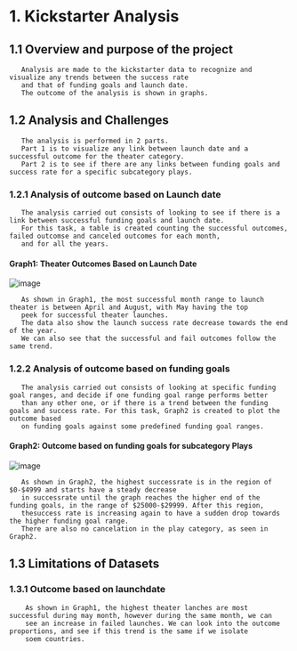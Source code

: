 # 1. Kickstarter Analysis
##   1.1 Overview and purpose of the project
       Analysis are made to the kickstarter data to recognize and visualize any trends between the success rate 
       and that of funding goals and launch date.
       The outcome of the analysis is shown in graphs.
##   1.2 Analysis and Challenges
       The analysis is performed in 2 parts.
       Part 1 is to visualize any link between launch date and a successful outcome for the theater category.
       Part 2 is to see if there are any links between funding goals and success rate for a specific subcategory plays.
###  1.2.1 Analysis of outcome based on Launch date
       The analysis carried out consists of looking to see if there is a link between successful funding goals and launch date.
       For this task, a table is created counting the successful outcomes, failed outcomse and canceled outcomes for each month,
       and for all the years.
       
 #### Graph1: Theater Outcomes Based on Launch Date      
![image](https://user-images.githubusercontent.com/85843030/123470156-00e03f00-d5c2-11eb-9565-8d022e413679.png)
       
       As shown in Graph1, the most successful month range to launch theater is between April and August, with May having the top 
       peek for successful theater launches.
       The data also show the launch success rate decrease towards the end of the year.
       We can also see that the successful and fail outcomes follow the same trend. 

###  1.2.2 Analysis of outcome based on funding goals
       The analysis carried out consists of looking at specific funding goal ranges, and decide if one funding goal range performs better
       than any other one, or if there is a trend between the funding goals and success rate. For this task, Graph2 is created to plot the outcome based
       on funding goals against some predefined funding goal ranges.
       
#### Graph2: Outcome based on funding goals for subcategory Plays
![image](https://user-images.githubusercontent.com/85843030/123492745-60514580-d5e8-11eb-9585-e0c8a30f0413.png)
       
       As shown in Graph2, the highest successrate is in the region of $0-$4999 and starts have a steady decrease 
       in successrate until the graph reaches the higher end of the funding goals, in the range of $25000-$29999. After this region, 
       thesuccess rate is increasing again to have a sudden drop towards the higher funding goal range.
       There are also no cancelation in the play category, as seen in Graph2.
       
## 1.3 Limitations of Datasets
### 1.3.1 Outcome based on launchdate
        As shown in Graph1, the highest theater lanches are most successful during may month, however during the same month, we can
        see an increase in failed launches. We can look into the outcome proportions, and see if this trend is the same if we isolate
        soem countries.
    
       
       
       
       
       
       
